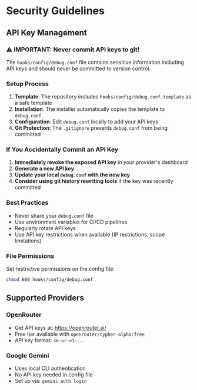 # Security Guidelines

## API Key Management

### ⚠️ IMPORTANT: Never commit API keys to git!

The `hooks/config/debug.conf` file contains sensitive information including API keys and should never be committed to version control.

### Setup Process

1. **Template**: The repository includes `hooks/config/debug.conf.template` as a safe template
2. **Installation**: The installer automatically copies the template to `debug.conf`
3. **Configuration**: Edit `debug.conf` locally to add your API keys
4. **Git Protection**: The `.gitignore` prevents `debug.conf` from being committed

### If You Accidentally Commit an API Key

1. **Immediately revoke the exposed API key** in your provider's dashboard
2. **Generate a new API key**
3. **Update your local `debug.conf` with the new key**
4. **Consider using git history rewriting tools** if the key was recently committed

### Best Practices

- Never share your `debug.conf` file
- Use environment variables for CI/CD pipelines
- Regularly rotate API keys
- Use API key restrictions when available (IP restrictions, scope limitations)

### File Permissions

Set restrictive permissions on the config file:
```bash
chmod 600 hooks/config/debug.conf
```

## Supported Providers

### OpenRouter
- Get API keys at: https://openrouter.ai/
- Free tier available with `openrouter/cypher-alpha:free`
- API key format: `sk-or-v1-...`

### Google Gemini
- Uses local CLI authentication
- No API key needed in config file
- Set up via: `gemini auth login`
